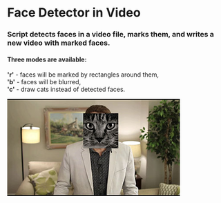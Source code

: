 # Face Detector in Video
### Script detects faces in a video file, marks them, and writes a new video with marked faces.

#### Three modes are available:

**'r'** - faces will be marked by rectangles around them,  
**'b'** - faces will be blurred,  
**'c'** - draw cats instead of detected faces.


![Frame Example](source/frame_example.jpg)
